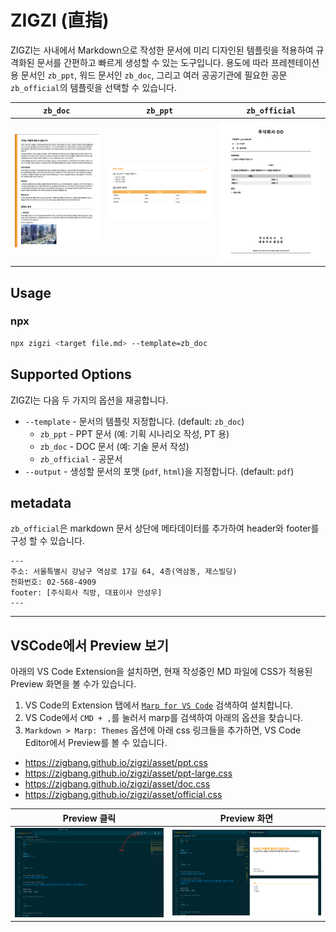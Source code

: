 # ZIGZI (直指)

ZIGZI는 사내에서 Markdown으로 작성한 문서에 미리 디자인된 템플릿을 적용하여 규격화된 문서를 간편하고 빠르게 생성할 수 있는 도구입니다.
용도에 따라 프레젠테이션용 문서인 `zb_ppt`, 워드 문서인 `zb_doc`, 그리고 여러 공공기관에 필요한 공문 `zb_official`의 템플릿을 선택할 수 있습니다.

|`zb_doc`|`zb_ppt`|`zb_official`|
|:-:|:-:|:-:|
|![ZB_DOC](docs/images/doc.png)|![ZB_PPT](docs/images/ppt.png)|![ZB_OFFICIAL](docs/images/official.png)

## Usage

### npx
```sh
npx zigzi <target file.md> --template=zb_doc
```

## Supported Options
ZIGZI는 다음 두 가지의 옵션을 재공합니다.

* `--template` - 문서의 템플릿 지정합니다. (default: `zb_doc`) 
  * `zb_ppt` - PPT 문서 (예: 기획 시나리오 작성, PT 용)
  * `zb_doc` - DOC 문서 (예: 기술 문서 작성)
  * `zb_official` - 공문서 
* `--output` - 생성할 문서의 포맷 (`pdf`, `html`)을 지정합니다. (default: `pdf`)

## metadata
`zb_official`은 markdown 문서 상단에 메타데이터를 추가하여 header와 footer를 구성 할 수 있습니다.
```
---
주소: 서울특별시 강남구 역삼로 17길 64, 4층(역삼동, 제스빌딩)
전화번호: 02-568-4909
footer: [주식회사 직방, 대표이사 안성우]
---
```

***

## VSCode에서 Preview 보기
아래의 VS Code Extension을 설치하면, 현재 작성중인 MD 파일에 CSS가 적용된 Preview 화면을 볼 수가 있습니다.
1. VS Code의 Extension 탭에서 [`Marp for VS Code`](https://marketplace.visualstudio.com/items?itemName=marp-team.marp-vscode) 검색하여 설치합니다.
2. VS Code에서 `CMD + ,`를 눌러서 marp를 검색하여 아래의 옵션을 찾습니다.
3. `Markdown > Marp: Themes` 옵션에 아래 css 링크들을 추가하면, VS Code Editor에서 Preview를 볼 수 있습니다.
  - https://zigbang.github.io/zigzi/asset/ppt.css
  - https://zigbang.github.io/zigzi/asset/ppt-large.css
  - https://zigbang.github.io/zigzi/asset/doc.css
  - https://zigbang.github.io/zigzi/asset/official.css

|Preview 클릭|Preview 화면|
|:-:|:-:|
|![Preview 클릭](docs/images/guide_01.png)|![Preview 화면](docs/images/guide_02.png)
